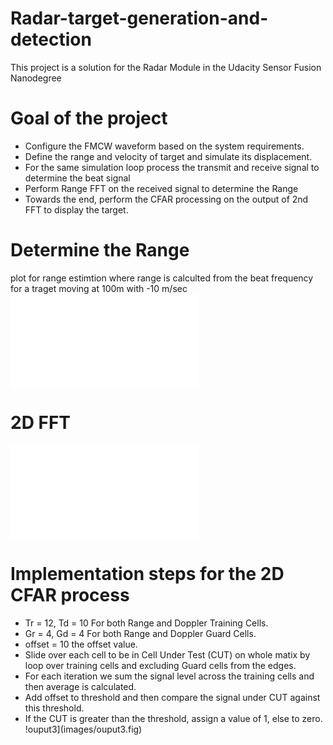 # Radar-target-generation-and-detection
This project is a solution for the Radar Module in the Udacity Sensor Fusion Nanodegree
# Goal of the project
- Configure the FMCW waveform based on the system requirements.
- Define the range and velocity of target and simulate its displacement.
- For the same simulation loop process the transmit and receive signal to determine the beat signal
- Perform Range FFT on the received signal to determine the Range
- Towards the end, perform the CFAR processing on the output of 2nd FFT to display the target.
# Determine the Range
plot for range estimtion where range is calculted from the beat frequency for a traget moving at 100m with -10 m/sec
![output1](images/output1.fig)

# 2D FFT 
![output2](images/output2.fig)

# Implementation steps for the 2D CFAR process
- Tr = 12, Td = 10 For both Range and Doppler Training Cells.
- Gr = 4, Gd = 4 For both Range and Doppler Guard Cells.
- offset = 10 the offset value.
- Slide over each cell to be in Cell Under Test (CUT) on whole matix by  loop over training cells and excluding Guard cells from the edges.
- For each iteration we sum the signal level across the training cells and then average is calculated.
- Add offset to threshold and then compare the signal under CUT against this threshold.
- If the CUT is greater than the threshold, assign a value of 1, else to zero.
!ouput3](images/ouput3.fig)
